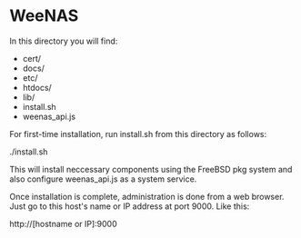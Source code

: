 # WeeNAS

In this directory you will find:
* cert/
* docs/
* etc/
* htdocs/
* lib/
* install.sh
* weenas_api.js

For first-time installation, run install.sh from this directory as follows:

./install.sh

This will install neccessary components using the FreeBSD pkg system and also
configure weenas_api.js as a system service.

Once installation is complete, administration is done from a web browser. Just
go to this host's name or IP address at port 9000.  Like this:

http://[hostname or IP]:9000
